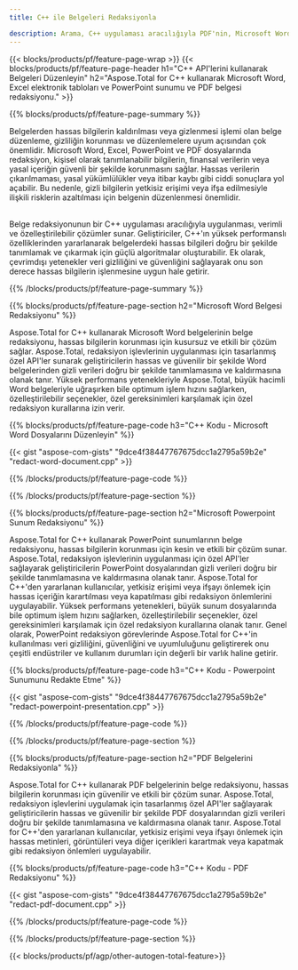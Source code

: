 ```yaml
---
title: C++ ile Belgeleri Redaksiyonla 

description: Arama, C++ uygulaması aracılığıyla PDF'nin, Microsoft Word belgelerinin, Excel elektronik tablolarının ve PowerPoint sunum verilerinin yerini alır. Listelenen C++ kodu
---
```


{{< blocks/products/pf/feature-page-wrap >}}
{{< blocks/products/pf/feature-page-header h1="C++ API'lerini kullanarak Belgeleri Düzenleyin" h2="Aspose.Total for C++ kullanarak Microsoft Word, Excel elektronik tabloları ve PowerPoint sunumu ve PDF belgesi redaksiyonu." >}}

{{% blocks/products/pf/feature-page-summary %}}

Belgelerden hassas bilgilerin kaldırılması veya gizlenmesi işlemi olan belge düzenleme, gizliliğin korunması ve düzenlemelere uyum açısından çok önemlidir. Microsoft Word, Excel, PowerPoint ve PDF dosyalarında redaksiyon, kişisel olarak tanımlanabilir bilgilerin, finansal verilerin veya yasal içeriğin güvenli bir şekilde korunmasını sağlar. Hassas verilerin çıkarılmaması, yasal yükümlülükler veya itibar kaybı gibi ciddi sonuçlara yol açabilir. Bu nedenle, gizli bilgilerin yetkisiz erişimi veya ifşa edilmesiyle ilişkili risklerin azaltılması için belgenin düzenlenmesi önemlidir.<br /><br />

Belge redaksiyonunun bir C++ uygulaması aracılığıyla uygulanması, verimli ve özelleştirilebilir çözümler sunar. Geliştiriciler, C++'ın yüksek performanslı özelliklerinden yararlanarak belgelerdeki hassas bilgileri doğru bir şekilde tanımlamak ve çıkarmak için güçlü algoritmalar oluşturabilir. Ek olarak, çevrimdışı yetenekler veri gizliliğini ve güvenliğini sağlayarak onu son derece hassas bilgilerin işlenmesine uygun hale getirir. 

{{% /blocks/products/pf/feature-page-summary  %}}

{{% blocks/products/pf/feature-page-section  h2="Microsoft Word Belgesi Redaksiyonu" %}}

Aspose.Total for C++ kullanarak Microsoft Word belgelerinin belge redaksiyonu, hassas bilgilerin korunması için kusursuz ve etkili bir çözüm sağlar. Aspose.Total, redaksiyon işlevlerinin uygulanması için tasarlanmış özel API'ler sunarak geliştiricilerin hassas ve güvenilir bir şekilde Word belgelerinden gizli verileri doğru bir şekilde tanımlamasına ve kaldırmasına olanak tanır. Yüksek performans yetenekleriyle Aspose.Total, büyük hacimli Word belgeleriyle uğraşırken bile optimum işlem hızını sağlarken, özelleştirilebilir seçenekler, özel gereksinimleri karşılamak için özel redaksiyon kurallarına izin verir.

{{% blocks/products/pf/feature-page-code h3="C++ Kodu - Microsoft Word Dosyalarını Düzenleyin" %}}

{{< gist "aspose-com-gists" "9dce4f38447767675dcc1a2795a59b2e" "redact-word-document.cpp" >}}

{{% /blocks/products/pf/feature-page-code  %}}

{{% /blocks/products/pf/feature-page-section %}}

{{% blocks/products/pf/feature-page-section  h2="Microsoft Powerpoint Sunum Redaksiyonu" %}}

Aspose.Total for C++ kullanarak PowerPoint sunumlarının belge redaksiyonu, hassas bilgilerin korunması için kesin ve etkili bir çözüm sunar. Aspose.Total, redaksiyon işlevlerinin uygulanması için özel API'ler sağlayarak geliştiricilerin PowerPoint dosyalarından gizli verileri doğru bir şekilde tanımlamasına ve kaldırmasına olanak tanır. Aspose.Total for C++'den yararlanan kullanıcılar, yetkisiz erişimi veya ifşayı önlemek için hassas içeriğin karartılması veya kapatılması gibi redaksiyon önlemlerini uygulayabilir. Yüksek performans yetenekleri, büyük sunum dosyalarında bile optimum işlem hızını sağlarken, özelleştirilebilir seçenekler, özel gereksinimleri karşılamak için özel redaksiyon kurallarına olanak tanır. Genel olarak, PowerPoint redaksiyon görevlerinde Aspose.Total for C++'in kullanılması veri gizliliğini, güvenliğini ve uyumluluğunu geliştirerek onu çeşitli endüstriler ve kullanım durumları için değerli bir varlık haline getirir.

{{% blocks/products/pf/feature-page-code h3="C++ Kodu - Powerpoint Sunumunu Redakte Etme" %}}

{{< gist "aspose-com-gists" "9dce4f38447767675dcc1a2795a59b2e" "redact-powerpoint-presentation.cpp" >}}

{{% /blocks/products/pf/feature-page-code  %}}

{{% /blocks/products/pf/feature-page-section %}}


{{% blocks/products/pf/feature-page-section  h2="PDF Belgelerini Redaksiyonla" %}}

Aspose.Total for C++ kullanarak PDF belgelerinin belge redaksiyonu, hassas bilgilerin korunması için güvenilir ve etkili bir çözüm sunar. Aspose.Total, redaksiyon işlevlerini uygulamak için tasarlanmış özel API'ler sağlayarak geliştiricilerin hassas ve güvenilir bir şekilde PDF dosyalarından gizli verileri doğru bir şekilde tanımlamasına ve kaldırmasına olanak tanır. Aspose.Total for C++'den yararlanan kullanıcılar, yetkisiz erişimi veya ifşayı önlemek için hassas metinleri, görüntüleri veya diğer içerikleri karartmak veya kapatmak gibi redaksiyon önlemleri uygulayabilir.

{{% blocks/products/pf/feature-page-code h3="C++ Kodu - PDF Redaksiyonu" %}}

{{< gist "aspose-com-gists" "9dce4f38447767675dcc1a2795a59b2e" "redact-pdf-document.cpp" >}}

{{% /blocks/products/pf/feature-page-code  %}}

{{% /blocks/products/pf/feature-page-section %}}

{{< blocks/products/pf/agp/other-autogen-total-feature>}}